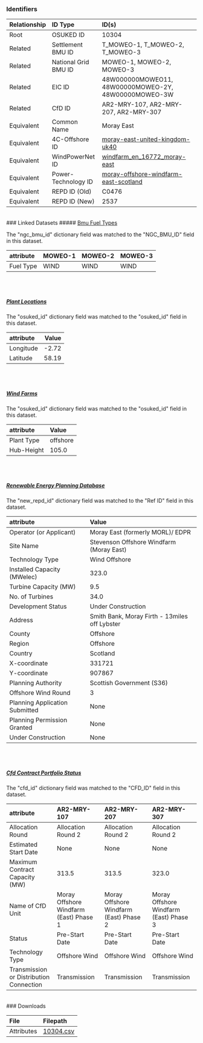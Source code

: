 ### Identifiers

| Relationship   | ID Type              | ID(s)                                                                                                                     |
|:---------------|:---------------------|:--------------------------------------------------------------------------------------------------------------------------|
| Root           | OSUKED ID            | 10304                                                                                                                     |
| Related        | Settlement BMU ID    | T_MOWEO-1, T_MOWEO-2, T_MOWEO-3                                                                                           |
| Related        | National Grid BMU ID | MOWEO-1, MOWEO-2, MOWEO-3                                                                                                 |
| Related        | EIC ID               | 48W000000MOWEO11, 48W00000MOWEO-2Y, 48W00000MOWEO-3W                                                                      |
| Related        | CfD ID               | AR2-MRY-107, AR2-MRY-207, AR2-MRY-307                                                                                     |
| Equivalent     | Common Name          | Moray East                                                                                                                |
| Equivalent     | 4C-Offshore ID       | [moray-east-united-kingdom-uk40](https://www.4coffshore.com/windfarms/united-kingdom/moray-east-united-kingdom-uk40.html) |
| Equivalent     | WindPowerNet ID      | [windfarm_en_16772_moray-east](https://www.thewindpower.net/windfarm_en_16772_moray-east.php)                             |
| Equivalent     | Power-Technology ID  | [moray-offshore-windfarm-east-scotland](https://www.power-technology.com/projects/moray-offshore-windfarm-east-scotland)  |
| Equivalent     | REPD ID (Old)        | C0476                                                                                                                     |
| Equivalent     | REPD ID (New)        | 2537                                                                                                                      |

<br>
### Linked Datasets
##### <a href="https://osuked.github.io/Power-Station-Dictionary/datasets/bmu-fuel-types">Bmu Fuel Types</a>



The "ngc_bmu_id" dictionary field was matched to the "NGC_BMU_ID" field in this dataset.

| attribute   | MOWEO-1   | MOWEO-2   | MOWEO-3   |
|:------------|:----------|:----------|:----------|
| Fuel Type   | WIND      | WIND      | WIND      |

<br><br>
##### <a href="https://osuked.github.io/Power-Station-Dictionary/datasets/plant-locations">Plant Locations</a>



The "osuked_id" dictionary field was matched to the "osuked_id" field in this dataset.

| attribute   |   Value |
|:------------|--------:|
| Longitude   |   -2.72 |
| Latitude    |   58.19 |

<br><br>
##### <a href="https://osuked.github.io/Power-Station-Dictionary/datasets/wind-farms">Wind Farms</a>



The "osuked_id" dictionary field was matched to the "osuked_id" field in this dataset.

| attribute   | Value    |
|:------------|:---------|
| Plant Type  | offshore |
| Hub-Height  | 105.0    |

<br><br>
##### <a href="https://osuked.github.io/Power-Station-Dictionary/datasets/renewable-energy-planning-database">Renewable Energy Planning Database</a>



The "new_repd_id" dictionary field was matched to the "Ref ID" field in this dataset.

| attribute                      | Value                                         |
|:-------------------------------|:----------------------------------------------|
| Operator (or Applicant)        | Moray East (formerly MORL)/ EDPR              |
| Site Name                      | Stevenson Offshore Windfarm (Moray East)      |
| Technology Type                | Wind Offshore                                 |
| Installed Capacity (MWelec)    | 323.0                                         |
| Turbine Capacity (MW)          | 9.5                                           |
| No. of Turbines                | 34.0                                          |
| Development Status             | Under Construction                            |
| Address                        | Smith Bank, Moray Firth - 13miles off Lybster |
| County                         | Offshore                                      |
| Region                         | Offshore                                      |
| Country                        | Scotland                                      |
| X-coordinate                   | 331721                                        |
| Y-coordinate                   | 907867                                        |
| Planning Authority             | Scottish Government (S36)                     |
| Offshore Wind Round            | 3                                             |
| Planning Application Submitted | None                                          |
| Planning Permission Granted    | None                                          |
| Under Construction             | None                                          |

<br><br>
##### <a href="https://osuked.github.io/Power-Station-Dictionary/datasets/cfd-contract-portfolio-status">Cfd Contract Portfolio Status</a>



The "cfd_id" dictionary field was matched to the "CFD_ID" field in this dataset.

| attribute                               | AR2-MRY-107                            | AR2-MRY-207                            | AR2-MRY-307                            |
|:----------------------------------------|:---------------------------------------|:---------------------------------------|:---------------------------------------|
| Allocation Round                        | Allocation Round 2                     | Allocation Round 2                     | Allocation Round 2                     |
| Estimated Start Date                    | None                                   | None                                   | None                                   |
| Maximum Contract Capacity (MW)          | 313.5                                  | 313.5                                  | 323.0                                  |
| Name of CfD Unit                        | Moray Offshore Windfarm (East) Phase 1 | Moray Offshore Windfarm (East) Phase 2 | Moray Offshore Windfarm (East) Phase 3 |
| Status                                  | Pre-Start Date                         | Pre-Start Date                         | Pre-Start Date                         |
| Technology Type                         | Offshore Wind                          | Offshore Wind                          | Offshore Wind                          |
| Transmission or Distribution Connection | Transmission                           | Transmission                           | Transmission                           |


<br>
### Downloads


| File       | Filepath                                                                              |
|:-----------|:--------------------------------------------------------------------------------------|
| Attributes | [10304.csv](https://osuked.github.io/Power-Station-Dictionary/object_attrs/10304.csv) |
